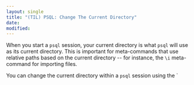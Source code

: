 ```yaml
---
layout: single
title: "(TIL) PSQL: Change The Current Directory"
date:
modified:
---
```


When you start a `psql` session, your current directory is what `psql` will
use as its current directory. This is important for meta-commands that use
relative paths based on the current directory -- for instance, the `\i`
meta-command for importing files.

You can change the current directory within a `psql` session using the `
